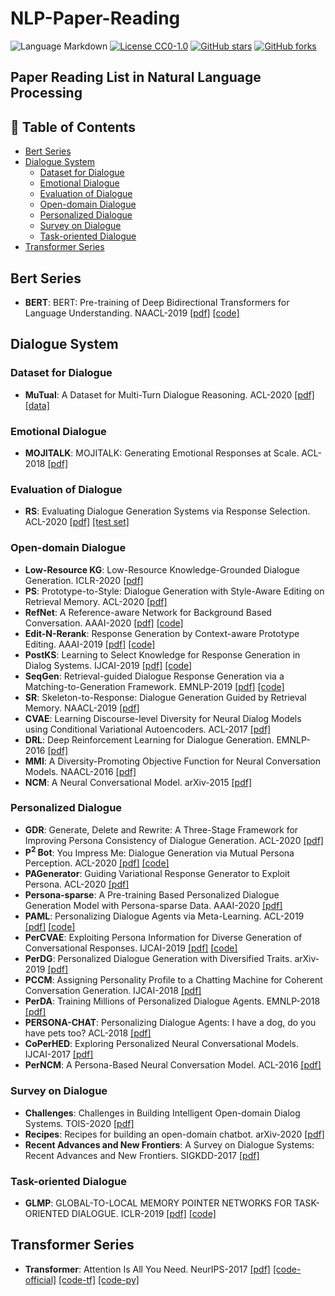 # NLP-Paper-Reading

![Language Markdown](https://img.shields.io/badge/Language-Markdown-red)
[![License CC0-1.0](https://img.shields.io/badge/License-CC0--1.0-blue.svg)](https://github.com/imrdon/nlp-paper-reading/blob/master/LICENSE)
[![GitHub stars](https://img.shields.io/github/stars/imrdon/nlp-paper-reading.svg?style=social&label=Star&maxAge=10)](https://github.com/imrdon/nlp-paper-reading/stargazers/)
[![GitHub forks](https://img.shields.io/github/forks/imrdon/nlp-paper-reading?style=social&label=Fork&maxAge=10)](https://github.com/imrdon/nlp-paper-reading/network/members/)

## Paper Reading List in Natural Language Processing  

## 🧐 Table of Contents

- [Bert Series](#bert-series)
- [Dialogue System](#dialogue-system)
    - [Dataset for Dialogue](#dataset-for-dialogue)
    - [Emotional Dialogue](#emotional-dialogue)
    - [Evaluation of Dialogue](#evaluation-of-dialogue) 
    - [Open-domain Dialogue](#open-domain-dialogue)
    - [Personalized Dialogue](#personalized-dialogue)  
    - [Survey on Dialogue](#survey-on-dialogue)
    - [Task-oriented Dialogue](#task-oriented-dialogue)  
- [Transformer Series](#transformer-series)

## Bert Series

* **BERT**: BERT: Pre-training of Deep Bidirectional Transformers for Language Understanding. NAACL-2019 [[pdf]](https://www.aclweb.org/anthology/N19-1423) [[code]](https://github.com/google-research/bert)

## Dialogue System

### Dataset for Dialogue

* **MuTual**: A Dataset for Multi-Turn Dialogue Reasoning. ACL-2020 [[pdf]](https://www.aclweb.org/anthology/2020.acl-main.130.pdf) [[data]](https://github.com/Nealcly/MuTual)  

### Emotional Dialogue

* **MOJITALK**: MOJITALK: Generating Emotional Responses at Scale. ACL-2018 [[pdf]](https://www.aclweb.org/anthology/P18-1104.pdf)

### Evaluation of Dialogue

* **RS**: Evaluating Dialogue Generation Systems via Response Selection. ACL-2020 [[pdf]](https://www.aclweb.org/anthology/2020.acl-main.55.pdf) [[test set]](https://github.com/cl-tohoku/eval-via-selection)

### Open-domain Dialogue

* **Low-Resource KG**: Low-Resource Knowledge-Grounded Dialogue Generation. ICLR-2020 [[pdf]](https://openreview.net/pdf?id=rJeIcTNtvS)
* **PS**: Prototype-to-Style: Dialogue Generation
with Style-Aware Editing on Retrieval Memory. ACL-2020 [[pdf]](https://arxiv.org/pdf/2004.02214.pdf)
* **RefNet**: A Reference-aware Network for Background Based Conversation. AAAI-2020 [[pdf]](https://arxiv.org/pdf/1908.06449.pdf) [[code]](https://github.com/ChuanMeng/RefNet)
* **Edit-N-Rerank**: Response Generation by Context-aware Prototype Editing. AAAI-2019 [[pdf]](https://arxiv.org/pdf/1806.07042.pdf) [[code]](https://github.com/MarkWuNLP/ResponseEdit)
* **PostKS**: Learning to Select Knowledge for Response Generation in Dialog Systems. IJCAI-2019 [[pdf]](https://www.ijcai.org/proceedings/2019/0706.pdf) [[code]](https://github.com/bzantium/Posterior-Knowledge-Selection)
* **SeqGen**: Retrieval-guided Dialogue Response Generation via a Matching-to-Generation Framework. EMNLP-2019 [[pdf]](https://www.aclweb.org/anthology/D19-1195.pdf) [[code]](https://github.com/jcyk/seqgen)
* **SR**: Skeleton-to-Response: Dialogue Generation Guided by Retrieval Memory. NAACL-2019 [[pdf]](https://www.aclweb.org/anthology/N19-1124.pdf)
* **CVAE**: Learning Discourse-level Diversity for Neural Dialog Models using Conditional Variational Autoencoders. ACL-2017 [[pdf]](https://www.aclweb.org/anthology/P17-1061.pdf)
* **DRL**: Deep Reinforcement Learning for Dialogue Generation. EMNLP-2016 [[pdf]](https://www.aclweb.org/anthology/D16-1127.pdf)
* **MMI**: A Diversity-Promoting Objective Function for Neural Conversation Models. NAACL-2016 [[pdf]](https://www.aclweb.org/anthology/N16-1014.pdf) 
* **NCM**: A Neural Conversational Model. arXiv-2015 [[pdf]](https://arxiv.org/pdf/1506.05869.pdf)

### Personalized Dialogue

* **GDR**: Generate, Delete and Rewrite: A Three-Stage Framework for Improving Persona Consistency of Dialogue Generation. ACL-2020 [[pdf]](https://www.aclweb.org/anthology/2020.acl-main.516.pdf)
* **P<sup>2</sup> Bot**: You Impress Me: Dialogue Generation via Mutual Persona Perception. ACL-2020 [[pdf]](https://www.aclweb.org/anthology/2020.acl-main.131.pdf) [[code]](https://github.com/SivilTaram/Persona-Dialogue-Generation)
* **PAGenerator**: Guiding Variational Response Generator to Exploit Persona. ACL-2020 [[pdf]](https://www.aclweb.org/anthology/2020.acl-main.7.pdf)
* **Persona-sparse**: A Pre-training Based Personalized Dialogue Generation Model with Persona-sparse Data. AAAI-2020 [[pdf]](https://arxiv.org/pdf/1911.04700.pdf)
* **PAML**: Personalizing Dialogue Agents via Meta-Learning. ACL-2019 [[pdf]](https://www.aclweb.org/anthology/P19-1542.pdf) [[code]](https://github.com/HLTCHKUST/PAML)
* **PerCVAE**: Exploiting Persona Information for Diverse Generation of Conversational Responses. IJCAI-2019 [[pdf]](https://www.ijcai.org/Proceedings/2019/0721.pdf) [[code]](https://github.com/vsharecodes/percvae)
* **PerDG**: Personalized Dialogue Generation with Diversified Traits. arXiv-2019 [[pdf]](https://arxiv.org/pdf/1901.09672.pdf)
* **PCCM**: Assigning Personality Profile to a Chatting Machine for Coherent Conversation Generation. IJCAI-2018 [[pdf]](https://www.ijcai.org/Proceedings/2018/0595.pdf)
* **PerDA**: Training Millions of Personalized Dialogue Agents. EMNLP-2018 [[pdf]](https://www.aclweb.org/anthology/D18-1298.pdf)
* **PERSONA-CHAT**: Personalizing Dialogue Agents: I have a dog, do you have pets too? ACL-2018 [[pdf]](https://www.aclweb.org/anthology/P18-1205.pdf)
* **CoPerHED**: Exploring Personalized Neural Conversational Models. IJCAI-2017 [[pdf]](https://www.ijcai.org/proceedings/2017/0521.pdf)
* **PerNCM**: A Persona-Based Neural Conversation Model. ACL-2016 [[pdf]](https://www.aclweb.org/anthology/P16-1094.pdf)

### Survey on Dialogue

* **Challenges**: Challenges in Building Intelligent Open-domain Dialog Systems. TOIS-2020 [[pdf]](https://dl.acm.org/doi/pdf/10.1145/3383123)
* **Recipes**: Recipes for building an open-domain chatbot. arXiv-2020 [[pdf]](https://arxiv.org/pdf/2004.13637.pdf)
* **Recent Advances and New Frontiers**: A Survey on Dialogue Systems: Recent Advances and New Frontiers. SIGKDD-2017 [[pdf]](https://www.kdd.org/exploration_files/19-2-Article3.pdf)

### Task-oriented Dialogue

* **GLMP**: GLOBAL-TO-LOCAL MEMORY POINTER NETWORKS
FOR TASK-ORIENTED DIALOGUE. ICLR-2019 [[pdf]](https://openreview.net/pdf?id=ryxnHhRqFm) [[code]](https://github.com/jasonwu0731/GLMP)

## Transformer Series

* **Transformer**: Attention Is All You Need. NeurIPS-2017 [[pdf]](http://papers.nips.cc/paper/7181-attention-is-all-you-need.pdf) [[code-official]](https://github.com/tensorflow/tensor2tensor) [[code-tf]](https://github.com/Kyubyong/transformer) [[code-py]](https://github.com/jadore801120/attention-is-all-you-need-pytorch)
